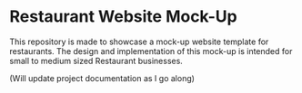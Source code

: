 # Restaurant Website Mock-Up

This repository is made to showcase a mock-up website template for restaurants. The design and implementation of this mock-up is intended for small to medium sized Restaurant businesses.

(Will update project documentation as I go along)
